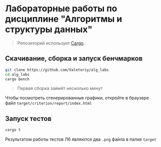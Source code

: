 # Лабораторные работы по дисциплине "Алгоритмы и структуры данных"

> Репозиторий использует [Cargo](https://www.rust-lang.org/learn/get-started).

## Скачивание, сборка и запуск бенчмарков

```sh
git clone https://github.com/Valetoriy/alg_labs
cd alg_labs
cargo bench
```

> Первая сборка займёт несколько минут

Чтобы посмотреть сгенерированные графики, откройте в браузере файл `target/criterion/report/index.html`

## Запуск тестов
```sh
cargo t
```

Результатом работы тестов Л6 являются два `.png` файла в папке `target`

